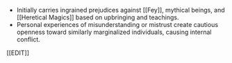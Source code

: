 - Initially carries ingrained prejudices against [[Fey]], mythical beings, and [[Heretical Magics]] based on upbringing and teachings.
- Personal experiences of misunderstanding or mistrust create cautious openness toward similarly marginalized individuals, causing internal conflict.

[[EDIT]]